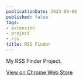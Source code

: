 ```yaml
---
publicationDate: 2023-09-08
published: false
tags:
- extension
- project
- rss
title: RSS Finder
---
```


My RSS Finder Project.

[View on Chrome Web Store](https://chrome.google.com/webstore/detail/rss-finder/ijdgeedipkpmcliidjhbemmlgibfnaff)